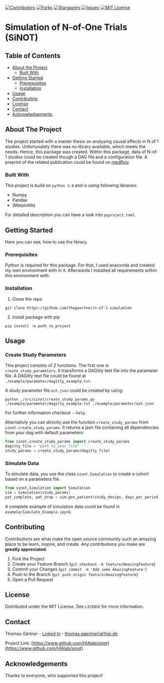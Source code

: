
[![Contributors][contributors-shield]][contributors-url]
[![Forks][forks-shield]][forks-url]
[![Stargazers][stars-shield]][stars-url]
[![Issues][issues-shield]][issues-url]
[![MIT License][license-shield]][license-url]

# Simulation of N-of-One Trials (SiNOT)

<!-- TABLE OF CONTENTS -->
## Table of Contents

* [About the Project](#about-the-project)
  * [Built With](#built-with)
* [Getting Started](#getting-started)
  * [Prerequisites](#prerequisites)
  * [Installation](#installation)
* [Usage](#usage)
* [Contributing](#contributing)
* [License](#license)
* [Contact](#contact)
* [Acknowledgements](#acknowledgements)



<!-- ABOUT THE PROJECT -->
## About The Project
The project started with a master thesis on analysing causal effects in N of 1 studies. Unfortunately there was no library available, which meets the needs. Hence, this package was created. Within this package, data of N-of-1 studies could be created though a DAG file and a configuration file. A preprint of the related publication could be found on [medRxiv](https://www.medrxiv.org/content/10.1101/2022.07.21.22277832v1).

### Built With
This project is build on `python 3.8` and is using following libraries: 
* Numpy
* Pandas
* (Matplotlib)

For detailed description you can have a look into `pyproject.toml`.


<!-- GETTING STARTED -->
## Getting Started
Here you can see, how to use the library.

### Prerequisites

Python is required for this package. For that, I used anaconda and created my own environment with in it. 
Afterwards I installed all requirements within this environment with:


### Installation

1. Clone the repo
```shell
git clone https://github.com/thogaertner/n-of-1-simulation
```
2. Install package with pip
```shell
pip install -e path_to_project
```


<!-- USAGE EXAMPLES -->
## Usage

### Create Study Parameters
This project consists of 2 functions. The first one is `create_study_parameters`. It transforms a DAGitty text file into the parameter file.
A DAGitty text file could be found at `./example/parameter/dagitty_example.txt`. 

A study parameter file `out.json` could be created by using:
```shell
python ./src/sinot/create_study_params.py ./example/parameter/dagitty_example.txt ./example/parameter/out.json
```

For further information checkout `--help`.

Alternativly you can directly use the function `create_study_params` from `sinot.create_study_params`. It returns a json file containing all dependencies from your dag with default parameters:

```python
from sinot.create_study_params import create_study_params
dagitty_file = "path_to_your_file"
study_params = create_study_params(dagitty_file)
```

### Simulate Data

To simulate data, you use the class `sinot.Simulation` to create a cohort based on a parameters file.

```python
from sinot.Simulation import Simulation
sim = Simulation(study_params)
pat_complete, pat_drop = sim.gen_patient(study_design, days_per_period, drop_out=drop_out)
```

A complete example of simulation data could be found in `example/Simulate_Example.ipynb`.


<!-- CONTRIBUTING -->
## Contributing

Contributions are what make the open source community such an amazing place to be learn, inspire, and create. Any contributions you make are **greatly appreciated**.

1. Fork the Project
2. Create your Feature Branch (`git checkout -b feature/AmazingFeature`)
3. Commit your Changes (`git commit -m 'Add some AmazingFeature'`)
4. Push to the Branch (`git push origin feature/AmazingFeature`)
5. Open a Pull Request



<!-- LICENSE -->
## License

Distributed under the MIT License. See `LICENSE` for more information.



<!-- CONTACT -->
## Contact

Thomas Gärtner - [Linked In][linkedin-url] - [thomas.gaertner[at]hpi.de](mailto:thomas.gaertner@hpi.de)

Project Link: [https://www.github.com/HIAlab/sinot](https://www.github.com/HIAlab/sinot)



<!-- ACKNOWLEDGEMENTS -->
## Acknowledgements

Thanks to everyone, who supported this project!

<!-- MARKDOWN LINKS & IMAGES -->
<!-- https://www.markdownguide.org/basic-syntax/#reference-style-links -->
[contributors-shield]: https://img.shields.io/github/contributors/thogaertner/sinot.svg?style=flat-square
[contributors-url]: https://github.com/thogaertner/sinot/graphs/contributors
[forks-shield]: https://img.shields.io/github/forks/thogaertner/sinot.svg?style=flat-square
[forks-url]: https://github.com/thogaertner/sinot/network/members
[stars-shield]: https://img.shields.io/github/stars/thogaertner/sinot.svg?style=flat-square
[stars-url]: vhttps://github.com/thogaertner/sinot/stargazers
[issues-shield]: https://img.shields.io/github/issues/thogaertner/sinot.svg?style=flat-square
[issues-url]: https://github.com/thogaertner/sinot/issues
[license-shield]: https://img.shields.io/github/license/thogaertner/sinot.svg?style=flat-square
[license-url]: https://github.com/thogaertner/sinot/blob/master/LICENSE
[linkedin-shield]: https://img.shields.io/badge/-LinkedIn-black.svg?style=flat-square&logo=linkedin&colorB=555
[linkedin-url]: https://www.linkedin.com/in/thomas-g%C3%A4rtner-490658143/
